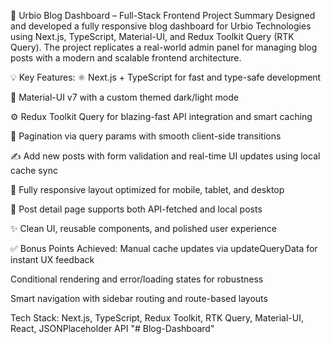 🚀 Urbio Blog Dashboard – Full-Stack Frontend Project Summary
Designed and developed a fully responsive blog dashboard for Urbio Technologies using Next.js, TypeScript, Material-UI, and Redux Toolkit Query (RTK Query). The project replicates a real-world admin panel for managing blog posts with a modern and scalable frontend architecture.

💡 Key Features:
⚛️ Next.js + TypeScript for fast and type-safe development

🎨 Material-UI v7 with a custom themed dark/light mode

⚙️ Redux Toolkit Query for blazing-fast API integration and smart caching

🔁 Pagination via query params with smooth client-side transitions

✍️ Add new posts with form validation and real-time UI updates using local cache sync

📱 Fully responsive layout optimized for mobile, tablet, and desktop

🔄 Post detail page supports both API-fetched and local posts

✨ Clean UI, reusable components, and polished user experience

✅ Bonus Points Achieved:
Manual cache updates via updateQueryData for instant UX feedback

Conditional rendering and error/loading states for robustness

Smart navigation with sidebar routing and route-based layouts

Tech Stack: Next.js, TypeScript, Redux Toolkit, RTK Query, Material-UI, React, JSONPlaceholder API
"# Blog-Dashboard" 
